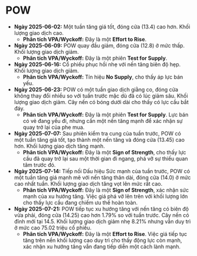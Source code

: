 # POW

- **Ngày 2025-06-02:** Một tuần tăng giá tốt, đóng cửa (13.4) cao hơn. Khối lượng giao dịch cao.
    - **Phân tích VPA/Wyckoff:** Đây là một **Effort to Rise**.
- **Ngày 2025-06-09:** POW quay đầu giảm, đóng cửa (12.8) ở mức thấp. Khối lượng giao dịch giảm.
    - **Phân tích VPA/Wyckoff:** Đây là một phiên **Test for Supply**.
- **Ngày 2025-06-16:** Cổ phiếu phục hồi nhẹ với nến tăng biên độ hẹp. Khối lượng giao dịch giảm.
    - **Phân tích VPA/Wyckoff:** Tín hiệu **No Supply**, cho thấy áp lực bán yếu.
- **Ngày 2025-06-23:** POW có một tuần giao dịch giằng co, đóng cửa không thay đổi nhiều so với tuần trước mặc dù đã có lúc giảm sâu. Khối lượng giao dịch giảm. Cây nến có bóng dưới dài cho thấy có lực cầu bắt đáy.
    - **Phân tích VPA/Wyckoff:** Đây là một phiên **Test for Supply**. Lực bán có vẻ đang yếu đi, nhưng cần một nến tăng mạnh để xác nhận sự quay trở lại của phe mua.
- **Ngày 2025-07-07:** Sau phiên kiểm tra cung của tuần trước, POW có một tuần tăng giá tốt, tạo thành một nến tăng và đóng cửa (13.45) cao hơn. Khối lượng giao dịch tăng mạnh.
    - **Phân tích VPA/Wyckoff:** Đây là một **Sign of Strength**, cho thấy lực cầu đã quay trở lại sau một thời gian đi ngang, phá vỡ sự thiếu quan tâm trước đó.
- **Ngày 2025-07-14:** Tiếp nối Dấu hiệu Sức mạnh của tuần trước, POW có một tuần tăng giá mạnh mẽ với nến tăng thân dài, đóng cửa (14.0) ở mức cao nhất tuần. Khối lượng giao dịch tăng vọt lên mức rất cao.
    - **Phân tích VPA/Wyckoff:** Đây là một **Sign of Strength**, xác nhận sức mạnh của xu hướng tăng. Việc giá phá vỡ lên trên với khối lượng lớn cho thấy lực cầu đang chiếm ưu thế hoàn toàn.
- **Ngày 2025-07-21:** POW tiếp tục xu hướng tăng với nến tăng có biên độ vừa phải, đóng cửa (14.25) cao hơn 1.79% so với tuần trước. Cây nến có đỉnh mới tại 14.5. Khối lượng giao dịch giảm nhẹ 8.21% nhưng vẫn duy trì ở mức cao 75.02 triệu cổ phiếu.
    - **Phân tích VPA/Wyckoff:** Đây là một **Effort to Rise**. Việc giá tiếp tục tăng trên nền khối lượng cao duy trì cho thấy động lực còn mạnh, xác nhận xu hướng tăng vẫn đang tiếp diễn một cách lành mạnh.


